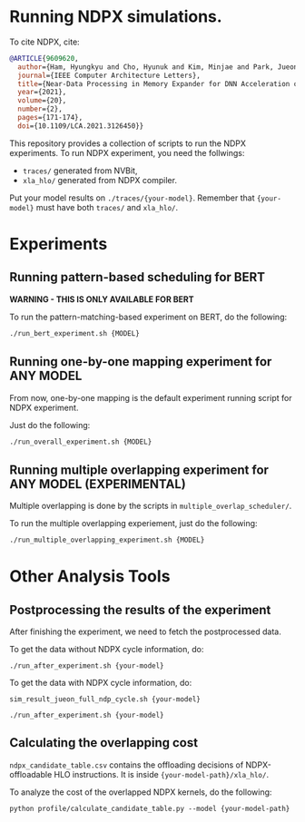 # Running NDPX simulations.
To cite NDPX, cite:

``` bibtex
@ARTICLE{9609620,  
  author={Ham, Hyungkyu and Cho, Hyunuk and Kim, Minjae and Park, Jueon and Hong, Jeongmin and Sung, Hyojin and Park, Eunhyeok and Lim, Euicheol and Kim, Gwangsun},  
  journal={IEEE Computer Architecture Letters},   
  title={Near-Data Processing in Memory Expander for DNN Acceleration on GPUs},   
  year={2021},  
  volume={20},  
  number={2},  
  pages={171-174},  
  doi={10.1109/LCA.2021.3126450}}
```

This repository provides a collection of scripts to run the NDPX experiments. To run NDPX experiment, you need the follwings:

 * `traces/` generated from NVBit,
 * `xla_hlo/` generated from NDPX compiler.

Put your model results on `./traces/{your-model}`. Remember that `{your-model}` must have both `traces/` and `xla_hlo/`.

# Experiments

## Running pattern-based scheduling for BERT
**WARNING - THIS IS ONLY AVAILABLE FOR BERT**

To run the pattern-matching-based experiment on BERT, do the following:

``` bash
./run_bert_experiment.sh {MODEL}
```

## Running one-by-one mapping experiment for ANY MODEL
From now, one-by-one mapping is the default experiment running script for NDPX experiment.

Just do the following:

``` bash
./run_overall_experiment.sh {MODEL}
```

## Running multiple overlapping experiment for ANY MODEL (EXPERIMENTAL)
Multiple overlapping is done by the scripts in `multiple_overlap_scheduler/`.

To run the multiple overlapping experiement, just do the following:

``` bash
./run_multiple_overlapping_experiment.sh {MODEL}
```

# Other Analysis Tools

## Postprocessing the results of the experiment
After finishing the experiment, we need to fetch the postprocessed data.

To get the data without NDPX cycle information, do:

`./run_after_experiment.sh {your-model}`

To get the data with NDPX cycle information, do:

`sim_result_jueon_full_ndp_cycle.sh {your-model}`

`./run_after_experiment.sh {your-model}`


## Calculating the overlapping cost
`ndpx_candidate_table.csv` contains the offloading decisions of NDPX-offloadable HLO instructions. It is inside `{your-model-path}/xla_hlo/`.

To analyze the cost of the overlapped NDPX kernels, do the following:

`python profile/calculate_candidate_table.py --model {your-model-path}`